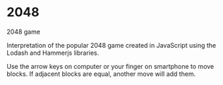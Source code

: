 # 2048
2048 game

Interpretation of the popular 2048 game created in JavaScript using the Lodash and Hammerjs libraries.

Use the arrow keys on computer or your finger on smartphone to move blocks. If adjacent blocks are equal, another move will add them.

